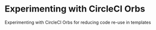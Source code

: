# Experimenting with CircleCI Orbs

Experimenting with CircleCI Orbs for reducing code re-use in templates
